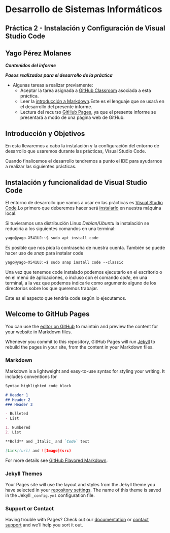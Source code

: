 # Desarrollo de Sistemas Informáticos
## Práctica 2 - Instalación y Configuración de Visual Studio Code
## Yago Pérez Molanes
__*Contenidos del informe*__

__*Pasos realizados para el desarrollo de la práctica*__
* Algunas tareas a realizar previamente:
	* Aceptar la tarea asignada a [GitHub Classroom](https://classroom.github.com/assignment-invitations/aeecb6b9d939b7fd914ea3c40d832362/status) asociada a esta práctica.
	* Leer la [introducción a Markdown](https://guides.github.com/features/mastering-markdown/).Este es el lenguaje que se usará en el desarrollo del presente informe.
	* Lectura del recurso [GitHub Pages](https://docs.github.com/en/github/working-with-github-pages), ya que el presente informe se presentará a modo de una página web de GitHub.
      
## __Introducción y Objetivos__
En esta llevaremos a cabo la instalación y la configuración del entorno de desarrollo que usaremos durante las prácticas, Visual Studio Code.

Cuando finalicemos el desarrollo tendremos a punto el IDE para ayudarnos a realizar las siguientes prácticas.

## __Instalación y funcionalidad de Visual Studio Code__
El entorno de desarrollo que vamos a usar en las prácticas es [Visual Studio Code](https://code.visualstudio.com/).Lo primero que deberemos hacer será [instalarlo](https://code.visualstudio.com/docs/setup/setup-overview) en nuestra máquina local.

Si tuvieramos una distribución Linux *Debian/Ubuntu* la instalación se reduciría a los siguientes comandos en una terminal:

```markdown
yago@yago-X541UJ:~$ sudo apt install code

```
Es posible que nos pida la contraseña de nuestra cuenta.
También se puede hacer uso de *snap* para instalar code 

```markdown
yago@yago-X541UJ:~$ sudo snap install code --classic

```

Una vez que tenemos code instalado podemos ejecutarlo en el escritorio o en el menú de aplicaciones, o incluso con el comando *code*, en una terminal, a la vez que podemos indicarle como argumento alguno de los directorios sobre los que queremos trabajar.

Este es el aspecto que tendría code según lo ejecutamos.

## Welcome to GitHub Pages

You can use the [editor on GitHub](https://github.com/ULL-ESIT-INF-DSI-2021/ull-esit-inf-dsi-20-21-prct02-vscode-alu0101254678/edit/master/docs/index.md) to maintain and preview the content for your website in Markdown files.

Whenever you commit to this repository, GitHub Pages will run [Jekyll](https://jekyllrb.com/) to rebuild the pages in your site, from the content in your Markdown files.

### Markdown

Markdown is a lightweight and easy-to-use syntax for styling your writing. It includes conventions for

```markdown
Syntax highlighted code block

# Header 1
## Header 2
### Header 3

- Bulleted
- List

1. Numbered
2. List

**Bold** and _Italic_ and `Code` text

[Link](url) and ![Image](src)
```

For more details see [GitHub Flavored Markdown](https://guides.github.com/features/mastering-markdown/).

### Jekyll Themes

Your Pages site will use the layout and styles from the Jekyll theme you have selected in your [repository settings](https://github.com/ULL-ESIT-INF-DSI-2021/ull-esit-inf-dsi-20-21-prct02-vscode-alu0101254678/settings). The name of this theme is saved in the Jekyll `_config.yml` configuration file.

### Support or Contact

Having trouble with Pages? Check out our [documentation](https://docs.github.com/categories/github-pages-basics/) or [contact support](https://support.github.com/contact) and we’ll help you sort it out.
